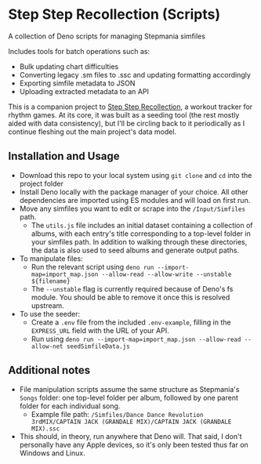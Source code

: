 # Step Step Recollection (Scripts)

A collection of Deno scripts for managing Stepmania simfiles

Includes tools for batch operations such as:

* Bulk updating chart difficulties
* Converting legacy .sm files to .ssc and updating formatting accordingly
* Exporting simfile metadata to JSON
* Uploading extracted metadata to an API

This is a companion project to [Step Step Recollection](https://github.com/chaosharmonic/step-step-recollection), a workout tracker for rhythm games. At its core, it was built as a seeding tool (the rest mostly aided with data consistency), but I'll be circling back to it periodically as I continue fleshing out the main project's data model.

## Installation and Usage

* Download this repo to your local system using `git clone` and `cd` into the project folder
* Install Deno locally with the package manager of your choice. All other dependencies are imported using ES modules and will load on first run.
* Move any simfiles you want to edit or scrape into the `/Input/Simfiles` path.
    * The `utils.js` file includes an initial dataset containing a collection of albums, with each entry's title corresponding to a top-level folder in your simfiles path. In addition to walking through these directories, the data is also used to seed albums and generate output paths.
* To manipulate files:
    * Run the relevant script using `deno run --import-map=import_map.json --allow-read --allow-write --unstable ${filename}`
    * The `--unstable` flag is currently required because of Deno's fs module. You should be able to remove it once this is resolved upstream.
* To use the seeder:
    * Create a `.env` file from the included `.env-example`, filling in the `EXPRESS_URL` field with the URL of your API.
    * Run using `deno run --import-map=import_map.json --allow-read --allow-net seedSimfileData.js`

## Additional notes

* File manipulation scripts assume the same structure as Stepmania's `Songs` folder: one top-level folder per album, followed by one parent folder for each individual song.
    * Example file path: `/Simfiles/Dance Dance Revolution 3rdMIX/CAPTAIN JACK (GRANDALE MIX)/CAPTAIN JACK (GRANDALE MIX).ssc`
* This should, in theory, run anywhere that Deno will. That said, I don't personally have any Apple devices, so it's only been tested thus far on Windows and Linux.